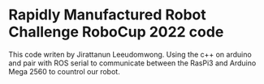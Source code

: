# Rapidly Manufactured Robot Challenge RoboCup 2022 code

This code writen by Jirattanun Leeudomwong. Using the c++ on arduino and pair with ROS serial to communicate between the RasPi3 and Arduino Mega 2560 to countrol our robot.

